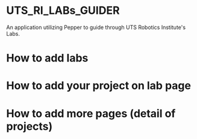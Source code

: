 # UTS_RI_LABs_GUIDER
An application utilizing Pepper to guide through UTS Robotics Institute's Labs.

# How to add labs 

# How to add your project on lab page

# How to add more pages (detail of projects)
